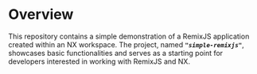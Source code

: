 # Overview

This repository contains a simple demonstration of a RemixJS application created within an NX workspace. The project, named **_`"simple-remixjs"`_**, showcases basic functionalities and serves as a starting point for developers interested in working with RemixJS and NX.

